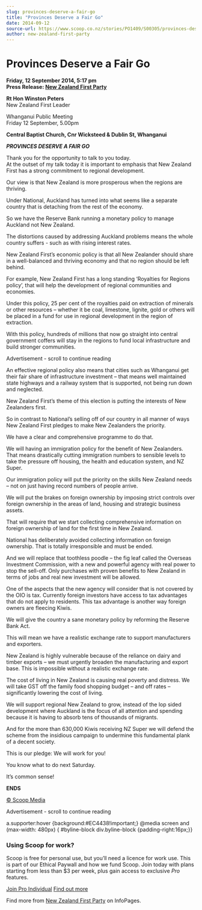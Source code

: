 ```yaml
---
slug: provinces-deserve-a-fair-go
title: "Provinces Deserve a Fair Go"
date: 2014-09-12
source-url: https://www.scoop.co.nz/stories/PO1409/S00305/provinces-deserve-a-fair-go.htm
author: new-zealand-first-party
---
```

Provinces Deserve a Fair Go
===========================

**Friday, 12 September 2014, 5:17 pm**  
**Press Release: [New Zealand First Party](https://info.scoop.co.nz/New_Zealand_First_Party)**

**Rt Hon Winston Peters**  
New Zealand First Leader

Whanganui Public Meeting  
Friday 12 September, 5.00pm

**Central Baptist Church, Cnr Wicksteed & Dublin St, Whanganui**

**_PROVINCES DESERVE A FAIR GO_**

Thank you for the opportunity to talk to you today.  
At the outset of my talk today it is important to emphasis that New Zealand First has a strong commitment to regional development.

Our view is that New Zealand is more prosperous when the regions are thriving.

Under National, Auckland has turned into what seems like a separate country that is detaching from the rest of the economy.

So we have the Reserve Bank running a monetary policy to manage Auckland not New Zealand.

The distortions caused by addressing Auckland problems means the whole country suffers - such as with rising interest rates.

New Zealand First’s economic policy is that all New Zealander should share in a well-balanced and thriving economy and that no region should be left behind.

For example, New Zealand First has a long standing ‘Royalties for Regions policy’, that will help the development of regional communities and economies.

Under this policy, 25 per cent of the royalties paid on extraction of minerals or other resources – whether it be coal, limestone, lignite, gold or others will be placed in a fund for use in regional development in the region of extraction.

With this policy, hundreds of millions that now go straight into central government coffers will stay in the regions to fund local infrastructure and build stronger communities.

Advertisement - scroll to continue reading





An effective regional policy also means that cities such as Whanganui get their fair share of infrastructure investment – that means well maintained state highways and a railway system that is supported, not being run down and neglected.

New Zealand First’s theme of this election is putting the interests of New Zealanders first.

So in contrast to National’s selling off of our country in all manner of ways New Zealand First pledges to make New Zealanders the priority.

We have a clear and comprehensive programme to do that.

We will having an immigration policy for the benefit of New Zealanders. That means drastically cutting immigration numbers to sensible levels to take the pressure off housing, the health and education system, and NZ Super.

Our immigration policy will put the priority on the skills New Zealand needs – not on just having record numbers of people arrive.

We will put the brakes on foreign ownership by imposing strict controls over foreign ownership in the areas of land, housing and strategic business assets.

That will require that we start collecting comprehensive information on foreign ownership of land for the first time in New Zealand.

National has deliberately avoided collecting information on foreign ownership. That is totally irresponsible and must be ended.

And we will replace that toothless poodle – the fig leaf called the Overseas Investment Commission, with a new and powerful agency with real power to stop the sell-off. Only purchases with proven benefits to New Zealand in terms of jobs and real new investment will be allowed.

One of the aspects that the new agency will consider that is not covered by the OIO is tax. Currently foreign investors have access to tax advantages that do not apply to residents. This tax advantage is another way foreign owners are fleecing Kiwis.

We will give the country a sane monetary policy by reforming the Reserve Bank Act.

This will mean we have a realistic exchange rate to support manufacturers and exporters.

New Zealand is highly vulnerable because of the reliance on dairy and timber exports – we must urgently broaden the manufacturing and export base. This is impossible without a realistic exchange rate.

The cost of living in New Zealand is causing real poverty and distress. We will take GST off the family food shopping budget – and off rates – significantly lowering the cost of living.

We will support regional New Zealand to grow, instead of the lop sided development where Auckland is the focus of all attention and spending because it is having to absorb tens of thousands of migrants.

And for the more than 630,000 Kiwis receiving NZ Super we will defend the scheme from the insidious campaign to undermine this fundamental plank of a decent society.

This is our pledge: We will work for you!

You know what to do next Saturday.

It’s common sense!

**ENDS**

[© Scoop Media](http://www.scoop.co.nz/about/terms.html)  

Advertisement - scroll to continue reading



a.supporter:hover {background:#EC4438!important;} @media screen and (max-width: 480px) { #byline-block div.byline-block {padding-right:16px;}}

### Using Scoop for work?

Scoop is free for personal use, but you’ll need a licence for work use. This is part of our Ethical Paywall and how we fund Scoop. Join today with plans starting from less than $3 per week, plus gain access to exclusive _Pro_ features.  
  
[Join Pro Individual](https://pro.scoop.co.nz/Individual/?from=ProIn24) [Find out more](https://pro.scoop.co.nz/using-scoop-for-work/?from=ProIn24)

Find more from [New Zealand First Party](https://info.scoop.co.nz/New_Zealand_First_Party) on InfoPages.